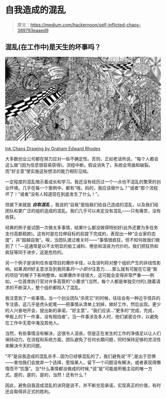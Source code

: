 # 自我造成的混乱

> 原文：<https://medium.com/hackernoon/self-inflicted-chaos-389793eaaed9>

## 混乱(在工作中)是天生的坏事吗？

![](img/de8fb36476cd41682e5d11494c0b07b0.png)

[Ink Chaos Drawing by Graham Edward Rhodes](https://www.saatchiart.com/grahamrhodes)

大多数创业公司都在努力应对一些不确定性。否则，正如老话所说，“每个人都会这么做”(因为信息很容易获得)。流程中断。假设消失了。系统会弯曲和破裂。而“好主意”使实施这些想法的能力相形见绌。

一定程度的混乱暗示着成长和学习。我还没有经历过一个一点也不混乱的繁荣的创业环境。几乎在每一个案例中，都有“哦，妈的，我应该做什么？”或者“那个流程坏了！”或者“没有人知道现在到底发生了什么！”。

但接下来就是 ***自取混乱*** 。我说的“自我”是指我们给自己造成的混乱，以及我们给团队和更广泛的组织造成的混乱。我们几乎可以肯定没有混乱——只有痛苦，没有收获。

经典的例子是试图一次做太多事情，结果什么都没做得特别好(此外还要为多任务支付高额税款)。这有时是在拉伸目标的前提下完成的，表现出一种“企业家的态度”，并“超越自我”。唉，当团队渡过难关时——“事情很疯狂，但不知何故我们做到了！”—这通常是以不太明显的偷工减料、倦怠和沮丧为代价的。我们把狂热和疯狂等同于进步，这是危险的。

另一个例子是误判任务或项目的爆炸半径，以及误判将对整个组织产生的非线性影响。如果*我的*好主意涉及到我同事*的一小部分*注意力……那么就有可能在它是“我的项目”的幌子下影响整体。如果爆炸半径很大，这可能会变得非常严重——例如，一位首席执行官对许多高管的“小要求”(当然，每个人都是单独交付的),随着请求的不断深入，整个组织都陷入了混乱。

我注意到了一些事情。当一个创业团队“杀死它”的时候，往往会有一种近乎怪异的专注感。这几乎是虎头蛇尾——把事情从清单上划掉，做好工作，然后出现。更少的人兴奋地开会，提出新的承诺，“好主意”，“我们应该…”更多的“完成，完成，甲板上的下一件事，没有阻挡者”。当一件事涉及多人时，他们紧密合作，以避免在工作中无意中淹没其他人。

当然，有些事情没有解决，这很令人沮丧，但是正在发生的工作的净值足以让人们保持动力。在流程和系统方面，团队避免了任何长期问题，同时保持足够的灵活性来解决今天的问题。

“不”是自我造成的混乱杀手…因为已经够混乱的了。我们避免说“不”,是出于恐惧——害怕我们会放弃一个选择，惹恼某人，留下一个问题没有解决，或者表现得懒惰而不“饥饿”。当*什么事情都没做成的时候,*说“是”可能是积极主动的唯一方式。是的，是的，是的，当然！还有什么？

因此，避免自我造成混乱的诀窍是说不，并不断兑现承诺，实现真正的价值，有时还会取得非正式的胜利。